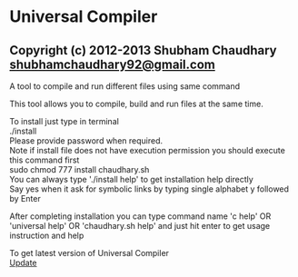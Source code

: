 Universal Compiler
========================================================================
Copyright (c) 2012-2013 Shubham Chaudhary <shubhamchaudhary92@gmail.com>
------------------------------------------------------------------------
A tool to compile and run different files using same command  
  
This tool allows you to compile, build and run files at the same time.  
  
To install just type in terminal  
      ./install  
Please provide password when required.  
Note if install file does not have execution permission you should execute this command first  
      sudo chmod 777 install chaudhary.sh  
You can always type './install help' to get installation help directly  
Say yes when it ask for symbolic links by typing single alphabet y followed by Enter  

After completing installation you can type command name 'c help' OR 'universal help' OR 'chaudhary.sh help' and just hit enter to get usage instruction and help
  
To get latest version of Universal Compiler   
  [Update](https://github.com/ishubhamch/universal/archive/master.zip)  
